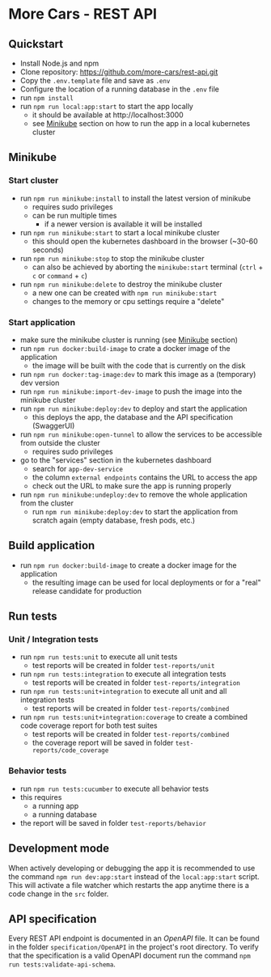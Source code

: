 # More Cars - REST API

## Quickstart

* Install Node.js and npm
* Clone repository: https://github.com/more-cars/rest-api.git
* Copy the `.env.template` file and save as `.env`
* Configure the location of a running database in the `.env` file
* run `npm install`
* run `npm run local:app:start` to start the app locally
    * it should be available at http://localhost:3000
    * see [Minikube](#minikube) section on how to run the app in a local kubernetes cluster

## Minikube

### Start cluster

* run `npm run minikube:install` to install the latest version of minikube
    * requires sudo privileges
    * can be run multiple times
        * if a newer version is available it will be installed
* run `npm run minikube:start` to start a local minikube cluster
    * this should open the kubernetes dashboard in the browser (~30-60 seconds)
* run `npm run minikube:stop` to stop the minikube cluster
    * can also be achieved by aborting the `minikube:start` terminal (`ctrl` + `c` or `command` + `c`)
* run `npm run minikube:delete` to destroy the minikube cluster
    * a new one can be created with `npm run minikube:start`
    * changes to the memory or cpu settings require a "delete"

### Start application

* make sure the minikube cluster is running (see [Minikube](#minikube) section)
* run `npm run docker:build-image` to crate a docker image of the application
    * the image will be built with the code that is currently on the disk
* run `npm run docker:tag-image:dev` to mark this image as a (temporary) dev version
* run `npm run minikube:import-dev-image` to push the image into the minikube cluster
* run `npm run minikube:deploy:dev` to deploy and start the application
    * this deploys the app, the database and the API specification (SwaggerUI)
* run `npm run minikube:open-tunnel` to allow the services to be accessible from outside the cluster
    * requires sudo privileges
* go to the "services" section in the kubernetes dashboard
    * search for `app-dev-service`
    * the column `external endpoints` contains the URL to access the app
    * check out the URL to make sure the app is running properly
* run `npm run minikube:undeploy:dev` to remove the whole application from the cluster
    * run `npm run minikube:deploy:dev` to start the application from scratch again (empty database, fresh pods, etc.)

## Build application

* run `npm run docker:build-image` to create a docker image for the application
    * the resulting image can be used for local deployments or for a "real" release candidate for production

## Run tests

### Unit / Integration tests

* run `npm run tests:unit` to execute all unit tests
    * test reports will be created in folder `test-reports/unit`
* run `npm run tests:integration` to execute all integration tests
    * test reports will be created in folder `test-reports/integration`
* run `npm run tests:unit+integration` to execute all unit and all integration tests
    * test reports will be created in folder `test-reports/combined`
* run `npm run tests:unit+integration:coverage` to create a combined code coverage report for both test suites
    * test reports will be created in folder `test-reports/combined`
    * the coverage report will be saved in folder `test-reports/code_coverage`

### Behavior tests

* run `npm run tests:cucumber` to execute all behavior tests
* this requires
    * a running app
    * a running database
* the report will be saved in folder `test-reports/behavior`

## Development mode

When actively developing or debugging the app it is recommended to use the command `npm run dev:app:start`
instead of the `local:app:start` script.
This will activate a file watcher which restarts the app anytime there is a code change in the `src` folder.

## API specification

Every REST API endpoint is documented in an _OpenAPI_ file.
It can be found in the folder `specification/OpenAPI` in the project's
root directory.
To verify that the specification is a valid OpenAPI document run the command `npm run tests:validate-api-schema`.

